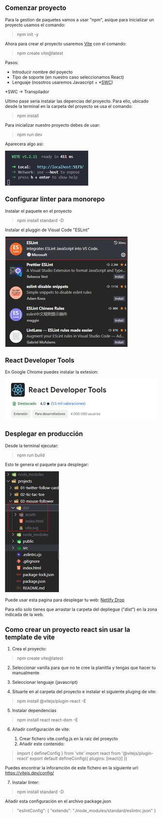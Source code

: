## Comenzar proyecto

Para la gestion de paquetes vamos a usar "npm", asique para inicializar un proyecto usamos el comando:

> npm init -y

Ahora para crear el proyecto usaremos [Vite](https://vitejs.dev/) con el comando:

> npm create vite@latest

Pasos:
- Introducir nombre del poyecto
- Tipo de soporte (en nuestro caso seleccionamos React)
- Lenguaje (nosotros usaremos Javascript + *[SWC](https://swc.rs/))

*SWC -> Transpilador

Ultimo pase seria instalar las depencias del proyecto. Para ello, ubicado desde la terminal en la carpeta del proyecto se usa el comando:

>npm install

Para inicializar nuestro proyecto debes de usar:

>npm run dev

Aparecera algo asi:

![alt text](image.png)

## Configurar linter para monorepo

Instalar el paquete en el proyecto

>npm install standard -D

Instalar el pluggin de Visual Code "ESLint"

![alt text](image2.png)

## React Developer Tools

En Google Chrome puedes instalar la extesion:

![alt text](image3.png)


## Desplegar en producción

Desde la terminal ejecutar:

> npm run build

Esto te genera el paquete para desplegar:

![alt text](image4.png)

Puede usar esta pagina para desplegar tu web: [Netlify Drop](https://app.netlify.com/drop)

Para ello solo tienes que arrastar la carpeta del depliegue ("dist") en la zona indicada de la web.

## Como crear un proyecto react sin usar la template de vite

1. Crea el proyecto:

> npm create vite@latest

2. Seleccionar vanilla para que no te cree la planitlla y tengas que hacer tu manualmente

3. Seleccionar lenguaje (javascript)

4. Situarte en al carpeta del proyecto e instalar el siguiente pluging de vite:

> npm install @vitejs/plugin-react -E

5. Instalar dependencias

> npm install react react-dom -E

6. Añadir configuración de vite:

	1. Crear fichero vite.config.js en la raiz del proeycto
	2. Añadir este contenido:
	
>import { defineConfig } from 'vite'
import react from '@vitejs/plugin-react'
export default defineConfig({
  plugins: [react()]
})	

Puedes encontrar la inforamción de este fichero en la siguiente url: https://vitejs.dev/config/

7. Instalar linter:

> npm install standard -D

Añadir esta configuración en el archivo package.json

>"eslintConfig": {
    "extends": "./node_modules/standard/eslintrc.json" 
  }